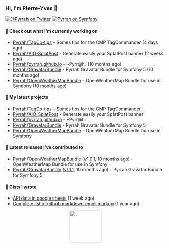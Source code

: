 ### Hi, I'm Pierre-Yves 👋

[![@_Pyrrah_ on Twitter](https://shields.io/badge/twitter-%40__Pyrrah__-blue.svg?logo=twitter&style=flat-square)](https://twitter.com/intent/follow?screen_name=_Pyrrah_)
[![Pyrrah on Symfony](https://shields.io/badge/connect-Pyrrah-blue?logo=symfony&style=flat-square)](https://connect.symfony.com/profile/pyrrah)

#### 👷 Check out what I'm currently working on

- [Pyrrah/TagCo-tips](https://github.com/Pyrrah/TagCo-tips) - Somes tips for the CMP TagCommander (4 days ago)
- [Pyrrah/AIO-SplatPost](https://github.com/Pyrrah/AIO-SplatPost) - Generate easily your SplatPost banner (2 weeks ago)
- [Pyrrah/pyrrah.github.io](https://github.com/Pyrrah/pyrrah.github.io) - ~Pyrr@h. (10 months ago)
- [Pyrrah/GravatarBundle](https://github.com/Pyrrah/GravatarBundle) - Pyrrah Gravatar Bundle for Symfony 5 (10 months ago)
- [Pyrrah/OpenWeatherMapBundle](https://github.com/Pyrrah/OpenWeatherMapBundle) - OpenWeatherMap Bundle for use in Symfony (10 months ago)

#### 🌱 My latest projects

- [Pyrrah/TagCo-tips](https://github.com/Pyrrah/TagCo-tips) - Somes tips for the CMP TagCommander
- [Pyrrah/AIO-SplatPost](https://github.com/Pyrrah/AIO-SplatPost) - Generate easily your SplatPost banner
- [Pyrrah/pyrrah.github.io](https://github.com/Pyrrah/pyrrah.github.io) - ~Pyrr@h.
- [Pyrrah/GravatarBundle](https://github.com/Pyrrah/GravatarBundle) - Pyrrah Gravatar Bundle for Symfony 5
- [Pyrrah/OpenWeatherMapBundle](https://github.com/Pyrrah/OpenWeatherMapBundle) - OpenWeatherMap Bundle for use in Symfony

#### 🔭 Latest releases I've contributed to

- [Pyrrah/OpenWeatherMapBundle](https://github.com/Pyrrah/OpenWeatherMapBundle) ([v1.0.1](https://github.com/Pyrrah/OpenWeatherMapBundle/releases/tag/v1.0.1), 10 months ago) - OpenWeatherMap Bundle for use in Symfony
- [Pyrrah/GravatarBundle](https://github.com/Pyrrah/GravatarBundle) ([v1.1.1](https://github.com/Pyrrah/GravatarBundle/releases/tag/v1.1.1), 10 months ago) - Pyrrah Gravatar Bundle for Symfony 5


#### 📓 Gists I wrote

- [API data in google sheets](https://gist.github.com/16f24e03ae17772bdc3f92fe251dadab) (1 week ago)
- [Complete list of github markdown emoji markup](https://gist.github.com/901f00824ded4cd8a3948f931965e356) (1 year ago)


<p align="center">
  <img width="100" src="https://media.giphy.com/media/WFZvB7VIXBgiz3oDXE/giphy.gif">
</p>


